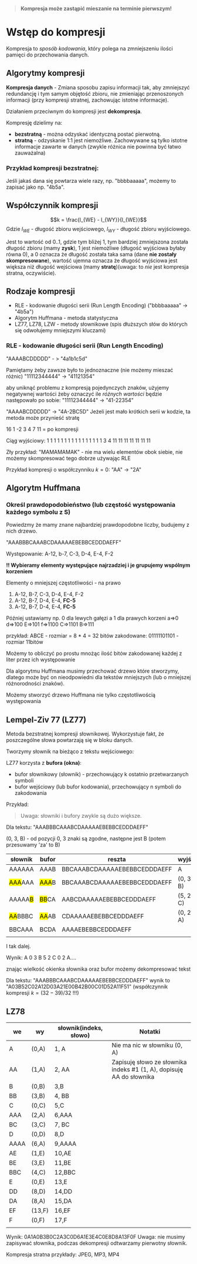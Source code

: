 > **Kompresja może zastąpić mieszanie na terminie pierwszym!**
# Wstęp do kompresji

Kompresja to *sposób kodowania*, który polega na zmniejszeniu ilości pamięci do przechowania danych.

## Algorytmy kompresji

**Kompresja danych** - Zmiana sposobu zapisu informacji tak, aby zmniejszyć redundancję i tym samym objętość zbioru, nie zmieniając przenoszonych informacji (przy kompresji stratnej, zachowując istotne informacje).

Działaniem przeciwnym do kompresji jest **dekompresja**.

Kompresję dzielimy na:
- **bezstratną** - można odzyskać identyczną postać pierwotną.
- **stratną** - odzyskanie 1:1 jest niemożliwe. Zachowywane są tylko istotne informacje zawarte w danych (zwykle różnica nie powinna być łatwo zauważalna)

### Przykład kompresji bezstratnej:
Jeśli jakaś dana się powtarza wiele razy, np. "bbbbaaaaa", możemy to zapisać jako np. "4b5a".

## Współczynnik kompresji

$$k = \frac{l_{WE} - l_{WY}}{l_{WE}}$$
Gdzie $l_{WE}$ - długość zbioru wejściowego, $l_{WY}$ - długość zbioru wyjściowego.

Jest to wartość od $0..1$, gdzie tym bliżej $1$, tym bardziej zmniejszona została długość zbioru (mamy **zysk**), $1$ jest niemożliwe (długość wyjściowa byłaby równa $0$), a $0$ oznacza że długość została taka sama (dane **nie zostały skompresowane**), wartość ujemna oznacza że długość wyjściowa jest większa niż długość wejściowa (mamy **stratę**)(uwaga: to *nie* jest kompresja stratna, oczywiście).
## Rodzaje kompresji
- RLE - kodowanie długości serii (Run Length Encoding) ("bbbbaaaaa" -> "4b5a")
- Algorytm Huffmana - metoda statystyczna
- LZ77, LZ78, LZW - metody słownikowe (spis dłuższych słów do których się odwołujemy mniejszymi kluczami)

### RLE - kodowanie długości serii (Run Length Encoding) 

"AAAABCDDDDD" - > "4a1b1c5d"


Pamiętamy żeby zawsze było to jednoznaczne (nie możemy mieszać różnic)
"11112344444"  -> "41121354"

aby uniknąć problemu z kompresją pojedynczych znaków, użyjemy negatywnej wartości żeby oznaczyć ile *różnych wartości* będzie następowało po sobie:
"11112344444" -> "41-22354"

"AAAABCDDDDD" -> "4A-2BC5D"
Jeżeli jest mało krótkich serii w kodzie, ta metoda może przynieść stratę


16 1 -2 3 4 7 11 = po kompresji

Ciąg wyjściowy: 1 1 1 1 1 1 1 1 1 1 1 1 1 1 1 1 3 4 11 11 11 11 11 11 11

Zły przykład: "MAMAMAMAK" - nie ma wielu elementów obok siebie, nie możemy skompresować tego dobrze używając RLE

Przykład kompresji o współczynniku $k = 0$:
"AA" -> "2A"

## Algorytm Huffmana

###  Określ prawdopodobieństwo (lub częstość występowania każdego symbolu z S)
Powiedzmy że mamy znane najbardziej prawdopodobne liczby, budujemy z nich drzewo.

"AAABBBCAAABCDAAAAAEBEBBCEDDDAEFF"

Występowanie: A-12, b-7, C-3, D-4, E-4, F-2

**!! Wybieramy elementy występujące najrzadziej i je grupujemy wspólnym korzeniem**

Elementy o mniejszej częstotliwości - na prawo

1. A-12, B-7, C-3, D-4, E-4, F-2
2. A-12, B-7, D-4, E-4, **FC-5**
2. A-12, B-7, D-4, E-4, **FC-5**

Później ustawiamy np. 0 dla lewych gałęzi  a 1 dla prawych korzeni
a=>0
d=>100
E=>101
f=>1100
C=>1101
B=>111

przykład: 
ABCE - rozmiar = 8 * 4 = 32 bitów
zakodowane: 01111101101 - rozmiar 11bitów

Możemy to obliczyć po prostu mnożąc ilość bitów zakodowanej każdej z liter przez ich występowanie




Dla algorytmu Huffmana musimy przechować drzewo które stworzymy, dlatego może być on nieodpowiedni dla tekstów mniejszych (lub o mniejszej różnorodności znaków).

Możemy stworzyć drzewo Huffmana nie tylko częstotliwością występowania



## Lempel-Ziv 77 (LZ77)
Metoda bezstratnej kompresji słownikowej.
Wykorzystuje fakt, że poszczególne słowa powtarzają się w bloku danych.

Tworzymy słownik na bieżąco z tekstu wejściowego:



LZ77 korzysta z **bufora (okna)**:
- bufor słownikowy (słownik) - przechowujący k ostatnio przetwarzanych symboli
- bufor wejściowy (lub bufor kodowania), przechowujący n symboli do zakodowania


Przykład:

> Uwaga: słowniki i bufory zwykle są dużo większe.

Dla tekstu: "AAABBBCAAABCDAAAAAEBEBBCEDDDAEFF"

(0, 3, B) - od pozycji 0, 3 znaki są zgodne, następne jest B (potem przesuwamy 'za' to B)

| słownik             | bufor             | reszta                       | wyjście   |
| ------------------- | ----------------- | ---------------------------- | --------- |
| AAAAAA              | AAAB              | BBCAAABCDAAAAAEBEBBCEDDDAEFF | A         |
| <mark>AAA</mark>AAA | <mark>AAA</mark>B | BBCAAABCDAAAAAEBEBBCEDDDAEFF | (0, 3, B) |
| AAAAA<mark>B</mark> | <mark>BB</mark>CA | AABCDAAAAAEBEBBCEDDDAEFF     | (5, 2, C) |
| <mark>AA</mark>BBBC | <mark>AA</mark>AB | CDAAAAAEBEBBCEDDDAEFF        | (0, 2, A) |
| BBCAAA              | BCDA              | AAAAEBEBBCEDDDAEFF           |           |
|                     |                   |                              |           |
I tak dalej.

Wynik: A 0 3 B 5 2 C 0 2 A....

znając wielkość okienka słownika oraz bufor możemy dekompresować tekst 

Dla tekstu: "AAABBBCAAABCDAAAAAEBEBBCEDDDAEFF" wynik to "A03B52C02A12D03A21E00B42B00C01D52A11F51" (współczynnik kompresji $k= (32-39)/32$ !!!)

## LZ78

| we   | wy     | słownik(indeks, słowo) | Notatki                                                              |
| ---- | ------ | ---------------------- | -------------------------------------------------------------------- |
| A    | (0,A)  | 1, A                   | Nie ma nic w słowniku (0, A)                                         |
| AA   | (1,A)  | 2, AA                  | Zapisuję słowo ze słownika indeks #1 (1, A), dopisuję AA do słownika |
| B    | (0,B)  | 3,B                    |                                                                      |
| BB   | (3,B)  | 4, BB                  |                                                                      |
| C    | (0,C)  | 5,C                    |                                                                      |
| AAA  | (2,A)  | 6,AAA                  |                                                                      |
| BC   | (3,C)  | 7, BC                  |                                                                      |
| D    | (0,D)  | 8,D                    |                                                                      |
| AAAA | (6,A)  | 9,AAAA                 |                                                                      |
| AE   | (1,E)  | 10,AE                  |                                                                      |
| BE   | (3,E)  | 11,BE                  |                                                                      |
| BBC  | (4,C)  | 12,BBC                 |                                                                      |
| E    | (0,E)  | 13,E                   |                                                                      |
| DD   | (8,D)  | 14,DD                  |                                                                      |
| DA   | (8,A)  | 15,DA                  |                                                                      |
| EF   | (13,F) | 16,EF                  |                                                                      |
| F    | (0,F)  | 17,F                   |                                                                      |
|      |        |                        |                                                                      |
Wynik: 0A1A0B3B0C2A3C0D6A1E3E4C0E8D8A13F0F
Uwaga: nie musimy zapisywać słownika, podczas dekompresji odtwarzamy pierwotny słownik.

Kompresja stratna przykłady: JPEG, MP3, MP4



